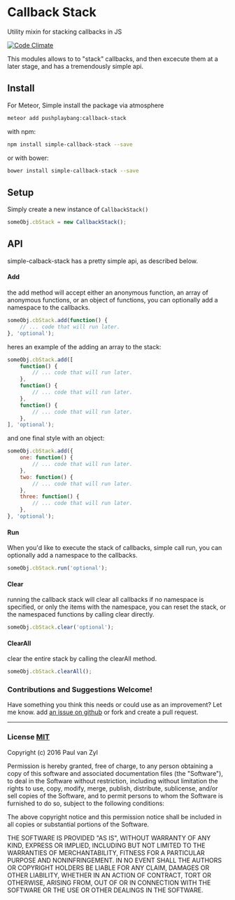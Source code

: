 # Callback Stack
Utility mixin for stacking callbacks in JS

[![Code Climate](https://codeclimate.com/github/Pushplaybang/callback-stack/badges/gpa.svg)](https://codeclimate.com/github/Pushplaybang/callback-stack)

This modules allows to to "stack" callbacks, and then excecute them at a later stage, and has a tremendously simple api. 



## Install
For Meteor, Simple install the package via atmosphere

```sh
meteor add pushplaybang:callback-stack
```

with npm:

```sh
npm install simple-callback-stack --save
```

or with bower:

```sh
bower install simple-callback-stack --save
```


## Setup
Simply create a new instance of `CallbackStack()`

````js
someObj.cbStack = new CallbackStack();
````

## API
simple-calback-stack has a pretty simple api, as described below.

#### Add
the add method will accept either an anonymous function, an array of anonymous functions, or an object of functions, you can optionally add a namespace to the callbacks.

````js
someObj.cbStack.add(function() {
    // ... code that will run later.
}, 'optional');
````

heres an example of the adding an array to the stack:

````js
someObj.cbStack.add([
    function() {
        // ... code that will run later.
    },
    function() {
        // ... code that will run later.
    },
    function() {
        // ... code that will run later.
    },
], 'optional');
````

and one final style with an object:

````js
someObj.cbStack.add({
    one: function() {
        // ... code that will run later.
    },
    two: function() {
        // ... code that will run later.
    },
    three: function() {
        // ... code that will run later.
    },
}, 'optional');
````



#### Run
When you'd like to execute the stack of callbacks, simple call run, you can optionally add a namespace to the callbacks.

````js
someObj.cbStack.run('optional');
````



#### Clear
running the callback stack will clear all callbacks if no namespace is specified, or only the items with the namespace, you can reset the stack, or the namespaced functions by calling clear directly.

````js
someObj.cbStack.clear('optional');
````



#### ClearAll
clear the entire stack by calling the clearAll method.

````js
someObj.cbStack.clearAll();
````



### Contributions and Suggestions Welcome!
Have something you think this needs or could use as an improvement? Let me know.  add [an issue on github](https://github.com/Pushplaybang/callback-stack) or fork and create a pull request.



____


### License [MIT](https://opensource.org/licenses/MIT)
Copyright (c) 2016 Paul van Zyl

Permission is hereby granted, free of charge, to any person obtaining a copy
of this software and associated documentation files (the "Software"), to deal
in the Software without restriction, including without limitation the rights
to use, copy, modify, merge, publish, distribute, sublicense, and/or sell
copies of the Software, and to permit persons to whom the Software is
furnished to do so, subject to the following conditions:

The above copyright notice and this permission notice shall be included in
all copies or substantial portions of the Software.

THE SOFTWARE IS PROVIDED "AS IS", WITHOUT WARRANTY OF ANY KIND, EXPRESS OR
IMPLIED, INCLUDING BUT NOT LIMITED TO THE WARRANTIES OF MERCHANTABILITY,
FITNESS FOR A PARTICULAR PURPOSE AND NONINFRINGEMENT.  IN NO EVENT SHALL THE
AUTHORS OR COPYRIGHT HOLDERS BE LIABLE FOR ANY CLAIM, DAMAGES OR OTHER
LIABILITY, WHETHER IN AN ACTION OF CONTRACT, TORT OR OTHERWISE, ARISING FROM,
OUT OF OR IN CONNECTION WITH THE SOFTWARE OR THE USE OR OTHER DEALINGS IN
THE SOFTWARE.